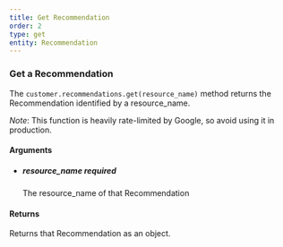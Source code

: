 ```yaml
---
title: Get Recommendation 
order: 2
type: get
entity: Recommendation 
---
```


### Get a Recommendation 

The `customer.recommendations.get(resource_name)` method returns the Recommendation identified by a resource_name. 

_Note_: This function is heavily rate-limited by Google, so avoid using it in production.


#### Arguments

- 	##### resource_name _required_
	The resource_name of that Recommendation


#### Returns

Returns that Recommendation as an object.
